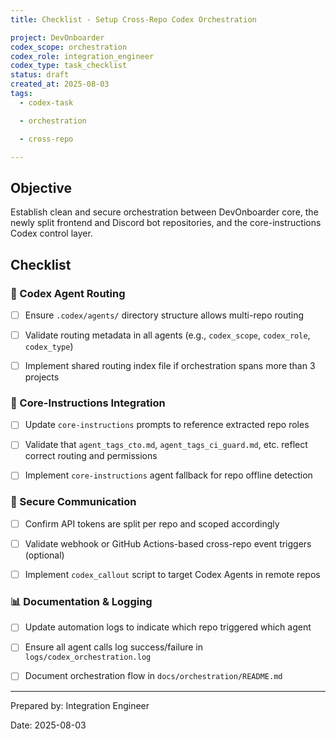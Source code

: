 ```yaml
---
title: Checklist - Setup Cross-Repo Codex Orchestration

project: DevOnboarder
codex_scope: orchestration
codex_role: integration_engineer
codex_type: task_checklist
status: draft
created_at: 2025-08-03
tags:
  - codex-task

  - orchestration

  - cross-repo

---
```


## Objective

Establish clean and secure orchestration between DevOnboarder core, the newly split frontend and Discord bot repositories, and the core-instructions Codex control layer.

## Checklist

### 🧭 Codex Agent Routing

* [ ] Ensure `.codex/agents/` directory structure allows multi-repo routing

* [ ] Validate routing metadata in all agents (e.g., `codex_scope`, `codex_role`, `codex_type`)

* [ ] Implement shared routing index file if orchestration spans more than 3 projects

### 🔁 Core-Instructions Integration

* [ ] Update `core-instructions` prompts to reference extracted repo roles

* [ ] Validate that `agent_tags_cto.md`, `agent_tags_ci_guard.md`, etc. reflect correct routing and permissions

* [ ] Implement `core-instructions` agent fallback for repo offline detection

### 🔗 Secure Communication

* [ ] Confirm API tokens are split per repo and scoped accordingly

* [ ] Validate webhook or GitHub Actions-based cross-repo event triggers (optional)

* [ ] Implement `codex_callout` script to target Codex Agents in remote repos

### 📊 Documentation & Logging

* [ ] Update automation logs to indicate which repo triggered which agent

* [ ] Ensure all agent calls log success/failure in `logs/codex_orchestration.log`

* [ ] Document orchestration flow in `docs/orchestration/README.md`

---

Prepared by: Integration Engineer

Date: 2025-08-03
